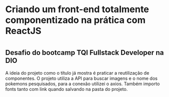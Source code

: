 <h1>Criando um front-end totalmente componentizado na prática com ReactJS<h1/>
<h2>Desafio do bootcamp TQI Fullstack Developer na DIO</h2>

A ideia do projeto como o título já mostra é praticar a reutilização de componentes.
O projeto utiliza a API para buscar imagens e o nome dos pokemons pesquisados,
para a conexão utilizei o axios.
Também importo fonts tanto com link quando salvando na pasta do projeto.
